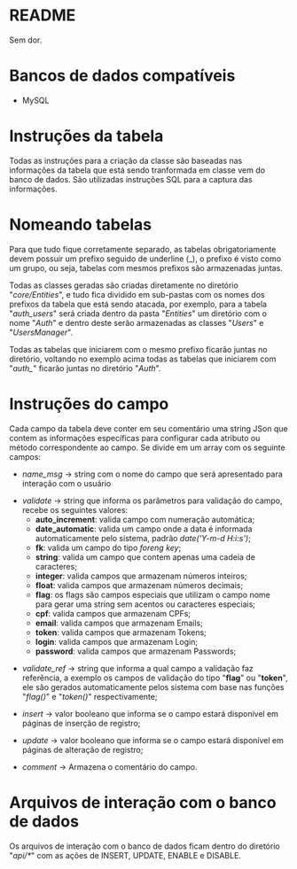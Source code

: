 # README #

Sem dor.

# Bancos de dados compatíveis
* MySQL

# Instruções da tabela
Todas as instruções para a criação da classe são baseadas nas informações da tabela que está sendo tranformada em classe vem do banco de dados. São utilizadas instruções SQL para a captura das informações.

# Nomeando tabelas
Para que tudo fique corretamente separado, as tabelas obrigatoriamente devem possuir um prefixo seguido de underline (_), o prefixo é visto como um grupo, ou seja, tabelas com mesmos prefixos são armazenadas juntas.

Todas as classes geradas são criadas diretamente no diretório "_core/Entities_", e tudo fica dividido em sub-pastas com os nomes dos prefixos da tabela que está sendo atacada, por exemplo, para a tabela "_auth_users_" será criada dentro da pasta "_Entities_" um diretório com o nome "_Auth_" e dentro deste serão armazenadas as classes "_Users_" e "_UsersManager_".

Todas as tabelas que iniciarem com o mesmo prefixo ficarão juntas no diretório, voltando no exemplo acima todas as tabelas que iniciarem com "*auth\_*" ficarão juntas no diretório "_Auth_".

# Instruções do campo
Cada campo da tabela deve conter em seu comentário uma string JSon que contem as informações específicas para configurar cada atributo ou método correspondente ao campo. Se divide em um array com os seguinte campos:

* _*name_msg*_ -> string com o nome do campo que será apresentado para interação com o usuário

+ _*validate*_ -> string que informa os parâmetros para validação do campo, recebe os seguintes valores:
    * **auto_increment**: valida campo com numeração automática;
    * **date_automatic**: valida um campo onde a data é informada automaticamente pelo sistema, padrão _date('Y-m-d H:i:s')_;
    * **fk**: valida um campo do tipo _foreng key_;
    * **string**: valida um campo que contem apenas uma cadeia de caracteres;
    * **integer**: valida campos que armazenam números inteiros;
    * **float**: valida campos que armazenam números decimais;
    * **flag**: os flags são campos especiais que utilizam o campo nome para gerar uma string sem acentos ou caracteres especiais;
    * **cpf**: valida campos que armazenam CPFs;
    * **email**: valida campos que armazenam Emails;
    * **token**: valida campos que armazenam Tokens;
    * **login**: valida campos que armazenam Login;
    * **password**: valida campos que armazenam Passwords;

* _*validate_ref*_ -> string que informa a qual campo a validação faz referência, a exemplo os campos de validação do tipo "**flag**" ou "**token**", ele são gerados automaticamente pelos sistema com base nas funções "_flag()_" e "_token()_" respectivamente;

* _*insert*_ -> valor booleano que informa se o campo estará disponível em páginas de inserção de registro;

* _*update*_ -> valor booleano que informa se o campo estará disponível em páginas de alteração de registro;

* _*comment*_ -> Armazena o comentário do campo.

# Arquivos de interação com o banco de dados
Os arquivos de interação com o banco de dados ficam dentro do diretório "_api/*_" com as ações de INSERT, UPDATE, ENABLE e DISABLE.
